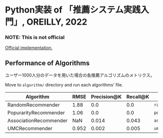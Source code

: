# Python実装 of 「推薦システム実践入門」, OREILLY, 2022

### **NOTE:** This is not official

[Official implementation.](https://github.com/oreilly-japan/RecommenderSystems)

## Performance of Algorithms

ユーザー1000人分のデータを用いた場合の各推薦アルゴリズムのメトリクス。

Move to `algorithm/` directory and run each algorithms' file.

| Algorithm              | RMSE  | Precision@K | Recall@K | Source                       |
| ---------------------- | ----- | ----------- | -------- | ---------------------------- |
| RandomRecommender      | 1.88  | 0.0         | 0.0      | `random_recommender.py`      |
| PopurarityRecommender  | 1.06  | 0.0         | 0.0      | `popularity_recommender.py`  |
| AssociationRecommender | NaN   | 0.014       | 0.043    | `association_recommender.py` |
| UMCRecommender         | 0.952 | 0.002       | 0.005    | `umc_recommender.py`         |
